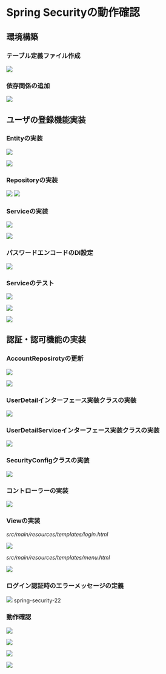 # Spring Securityの動作確認

## 環境構築

### テーブル定義ファイル作成

![](img/spring-security-01.png)

### 依存関係の追加

![](img/spring-security-02.png)

## ユーザの登録機能実装

### Entityの実装

![](img/spring-security-03.png)

![](img/spring-security-04.png)

### Repositoryの実装

![](img/spring-security-05.png)
![](img/spring-security-06.png)

### Serviceの実装

![](img/spring-security-07.png)

![](img/spring-security-08.png)

### パスワードエンコードのDI設定

![](img/spring-security-09.png)


### Serviceのテスト

![](img/spring-security-10.png)

![](img/spring-security-11.png)

![](img/spring-security-12.png)


## 認証・認可機能の実装

### AccountReposirotyの更新

![](img/spring-security-13.png)

![](img/spring-security-14.png)

### UserDetailインターフェース実装クラスの実装

![](img/spring-security-15.png)

### UserDetailServiceインターフェース実装クラスの実装

![](img/spring-security-16.png)

### SecurityConfigクラスの実装

![](img/spring-security-17.png)

### コントローラーの実装

![](img/spring-security-18.png)

### Viewの実装

_src/main/resources/templates/login.html_

![](img/spring-security-19.png)

_src/main/resources/templates/menu.html_

![](img/spring-security-20.png)

### ログイン認証時のエラーメッセージの定義

![](img/spring-security-21.png)
spring-security-22

### 動作確認

![](img/spring-security-login.png)

![](img/spring-security-menu-admin.png)

![](img/spring-security-menu-user.png)

![](img/spring-security-menu-guest.png)